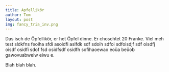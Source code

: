 ```yaml
---
title: Apfellikör
author: Tom
layout: post
img: fancy_tria_inv.png
---
```


Das isch de Öpfellikör, er het Öpfel dinne.
Er choschtet 20 Franke. Viel meh test sldkfns feoiha sfdi asoidfi aslfdk
sdf sdoih sdfoi sdfoisdjf sdf oisdfj oisdf osidfi sdof 
fsd osidfsdf osidfh sofihaoewao eoüa beüob gawovuabweiw eiwu e.

Blah blah blah.